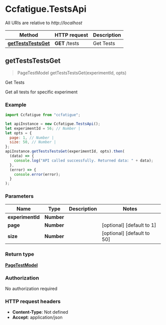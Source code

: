 # Ccfatigue.TestsApi

All URIs are relative to _http://localhost_

| Method                                               | HTTP request   | Description |
| ---------------------------------------------------- | -------------- | ----------- |
| [**getTestsTestsGet**](TestsApi.md#getTestsTestsGet) | **GET** /tests | Get Tests   |

## getTestsTestsGet

> PageTestModel getTestsTestsGet(experimentId, opts)

Get Tests

Get all tests for specific experiment

### Example

```javascript
import Ccfatigue from "ccfatigue";

let apiInstance = new Ccfatigue.TestsApi();
let experimentId = 56; // Number |
let opts = {
  page: 1, // Number |
  size: 50, // Number |
};
apiInstance.getTestsTestsGet(experimentId, opts).then(
  (data) => {
    console.log("API called successfully. Returned data: " + data);
  },
  (error) => {
    console.error(error);
  }
);
```

### Parameters

| Name             | Type       | Description | Notes                      |
| ---------------- | ---------- | ----------- | -------------------------- |
| **experimentId** | **Number** |             |
| **page**         | **Number** |             | [optional] [default to 1]  |
| **size**         | **Number** |             | [optional] [default to 50] |

### Return type

[**PageTestModel**](PageTestModel.md)

### Authorization

No authorization required

### HTTP request headers

- **Content-Type**: Not defined
- **Accept**: application/json
